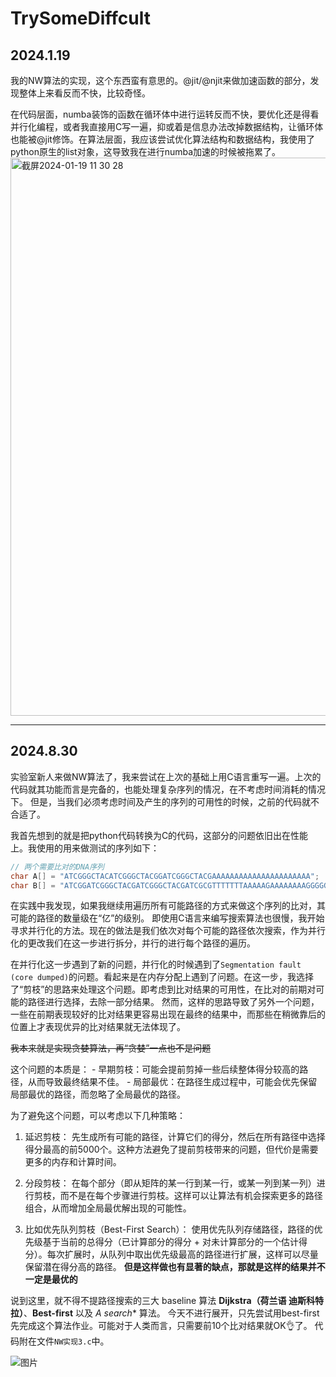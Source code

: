 # TrySomeDiffcult

## 2024.1.19
  我的NW算法的实现，这个东西蛮有意思的。@jit/@njit来做加速函数的部分，发现整体上来看反而不快，比较奇怪。

  在代码层面，numba装饰的函数在循环体中进行运转反而不快，要优化还是得看并行化编程，或者我直接用C写一遍，抑或着是信息办法改掉数据结构，让循环体也能被@jit修饰。在算法层面，我应该尝试优化算法结构和数据结构，我使用了python原生的list对象，这导致我在进行numba加速的时候被拖累了。
<img width="893" alt="截屏2024-01-19 11 30 28" src="https://github.com/OOAAHH/TrySomeDiffcult/assets/19518905/20e5747a-b0c2-47d0-9da9-a402c039a0c9">


----------------------
## 2024.8.30
实验室新人来做NW算法了，我来尝试在上次的基础上用C语言重写一遍。上次的代码就其功能而言是完备的，也能处理复杂序列的情况，在不考虑时间消耗的情况下。
但是，当我们必须考虑时间及产生的序列的可用性的时候，之前的代码就不合适了。

我首先想到的就是把python代码转换为C的代码，这部分的问题依旧出在性能上。我使用的用来做测试的序列如下：

```C
// 两个需要比对的DNA序列
char A[] = "ATCGGGCTACATCGGGCTACGGATCGGGCTACGAAAAAAAAAAAAAAAAAAAAAA";
char B[] = "ATCGGATCGGGCTACGATCGGGCTACGATCGCGTTTTTTTAAAAAGAAAAAAAAGGGGGGGGTGTATTGTA";
```

在实践中我发现，如果我继续用遍历所有可能路径的方式来做这个序列的比对，其可能的路径的数量级在“亿”的级别。
即使用C语言来编写搜索算法也很慢，我开始寻求并行化的方法。现在的做法是我们依次对每个可能的路径依次搜索，作为并行化的更改我们在这一步进行拆分，并行的进行每个路径的遍历。

在并行化这一步遇到了新的问题，并行化的时候遇到了`Segmentation fault (core dumped)`的问题。看起来是在内存分配上遇到了问题。在这一步，我选择了“剪枝”的思路来处理这个问题。即考虑到比对结果的可用性，在比对的前期对可能的路径进行选择，去除一部分结果。
然而，这样的思路导致了另外一个问题，一些在前期表现较好的比对结果更容易出现在最终的结果中，而那些在稍微靠后的位置上才表现优异的比对结果就无法体现了。

~~我本来就是实现贪婪算法，再“贪婪”一点也不是问题~~

这个问题的本质是：
    - 早期剪枝：可能会提前剪掉一些后续整体得分较高的路径，从而导致最终结果不佳。
    - 局部最优：在路径生成过程中，可能会优先保留局部最优的路径，而忽略了全局最优的路径。

为了避免这个问题，可以考虑以下几种策略：

1. 延迟剪枝：
先生成所有可能的路径，计算它们的得分，然后在所有路径中选择得分最高的前5000个。这种方法避免了提前剪枝带来的问题，但代价是需要更多的内存和计算时间。

2. 分段剪枝：
在每个部分（即从矩阵的某一行到某一行，或某一列到某一列）进行剪枝，而不是在每个步骤进行剪枝。这样可以让算法有机会探索更多的路径组合，从而增加全局最优解出现的可能性。

3. 比如优先队列剪枝（Best-First Search）：
使用优先队列存储路径，路径的优先级基于当前的总得分（已计算部分的得分 + 对未计算部分的一个估计得分）。每次扩展时，从队列中取出优先级最高的路径进行扩展，这样可以尽量保留潜在得分高的路径。
**但是这样做也有显著的缺点，那就是这样的结果并不一定是最优的**

说到这里，就不得不提路径搜索的三大 baseline 算法 **Dijkstra（荷兰语 迪斯科特拉）**、**Best-first** 以及 **A* search** 算法。
今天不进行展开，只先尝试用best-first先完成这个算法作业。可能对于人类而言，只需要前10个比对结果就OK👌了。
代码附在文件`NW实现3.c`中。

![图片](https://github.com/user-attachments/assets/2b52d4e2-74dd-4787-980c-8ee85b9ba6e8)

